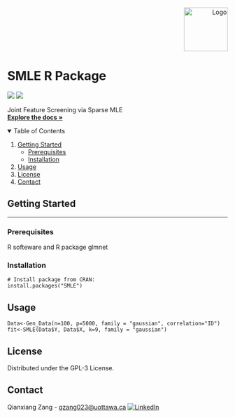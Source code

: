 
<!-- PROJECT LOGO -->
<br />
<p align="right">
  <a href="https://github.com/JasonQxZ/SMLE">
    <img src="https://user-images.githubusercontent.com/46462586/117344253-2dee5c00-ae73-11eb-8628-46b7967656f7.png" alt="Logo" width="100">
  </a>

  <h1 align="left">SMLE R Package</h1>

  <p align="left">
   <img src="http://www.r-pkg.org/badges/version/SMLE">    <img src="https://cranlogs.r-pkg.org/badges/grand-total/SMLE">
  </p>

  <p align="left">
    Joint Feature Screening via Sparse MLE
    <br />
    <a href="https://github.com//JasonQxZ/SMLE"><strong>Explore the docs »</strong></a>
  

<!-- TABLE OF CONTENTS -->

<details open="open">
  <summary>Table of Contents</summary>
  <ol>
    <li>
      <a href="#getting-started">Getting Started</a>
      <ul>
        <li><a href="#prerequisites">Prerequisites</a></li>
        <li><a href="#installation">Installation</a></li>
      </ul>
    </li>
    <li><a href="#usage">Usage</a></li>
    <li><a href="#license">License</a></li>
    <li><a href="#contact">Contact</a></li>
  </ol>
</details>


## Getting Started
------------

### Prerequisites

R softeware and R package glmnet


### Installation

    # Install package from CRAN:
    install.packages("SMLE")


## Usage 

    Data<-Gen_Data(n=100, p=5000, family = "gaussian", correlation="ID")
    fit<-SMLE(Data$Y, Data$X, k=9, family = "gaussian")
## License

Distributed under the GPL-3 License.

## Contact
Qianxiang Zang - qzang023@uottawa.ca
[![LinkedIn][linkedin-shield]][linkedin-url]


<!-- MARKDOWN LINKS & IMAGES -->
[forks-shield]: https://img.shields.io/github/forks/JasonQxZ/SMLE.svg?style=for-the-badge
[forks-url]: https://github.com/JasonQxZ/SMLEnetwork/members
[stars-shield]: https://img.shields.io/github/stars/JasonQxZ/SMLE.svg?style=for-the-badge
[stars-url]: https://github.com/asonQxZ/SMLE/stargazers
[issues-shield]: https://img.shields.io/github/issues/asonQxZ/SMLE.svg?style=for-the-badge
[issues-url]: https://github.com/asonQxZ/SMLE/issues
[linkedin-shield]: https://img.shields.io/badge/-LinkedIn-black.svg?style=for-the-badge&logo=linkedin&colorB=555
[linkedin-url]: https://linkedin.com/in/www.linkedin.com/in/qianxiangzang

